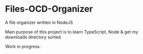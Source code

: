# Files-OCD-Organizer
A file organizer written in NodeJS

Main purpose of this project is to learn TypeScript, Node & get my downloads directory sorted.

Work in progress.
